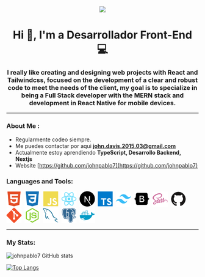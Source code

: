 <div id="header" align="center">
  <img src="https://media.giphy.com/media/gIqbGIaPf6hHHXDPXa/giphy.gif" width="200"/>
  <h1 align="center">Hi 👋, I'm a Desarrollador Front-End 💻</h1>
  <h3 align="'center">I really like creating and designing web projects with React and Tailwindcss, focused on the      development of a clear and robust code to meet the needs of the client, my goal is to specialize in being a Full Stack developer with the MERN stack and development in React Native for mobile devices.
  </h3>
</div>

---

### About Me :
- Regularmente codeo siempre.
- Me puedes contactar por aqui **john.davis.2015.03@gmail.com**
- Actualmente estoy aprendiendo **TypeScript, Desarrollo Backend, Nextjs**
- Website [https://github.com/johnpablo7](https://github.com/johnpablo7)

<div align="left">
  <h3>Languages and Tools:</h3>
  <div>
    <img src="https://github.com/devicons/devicon/blob/master/icons/html5/html5-plain.svg" title="HTML5" alt="HTML" width="40" height="40"/>&nbsp;
    <img src="https://github.com/devicons/devicon/blob/master/icons/css3/css3-plain.svg" title="CSS3" alt="CSS" width="40" height="40"/>&nbsp;
    <img src="https://github.com/devicons/devicon/blob/master/icons/javascript/javascript-plain.svg" title="Javascript" alt="javascript" width="40" height="40"/>&nbsp;
    <img src="https://github.com/devicons/devicon/blob/master/icons/react/react-original.svg" title="React" alt="React" width="40" height="40"/>&nbsp;
    <img src="https://github.com/devicons/devicon/blob/master/icons/nextjs/nextjs-original.svg" title="Nextjs" alt="Nextjs" width="40" height="40"/>&nbsp;
    <img src="https://github.com/devicons/devicon/blob/master/icons/typescript/typescript-plain.svg" title="TypeScript" alt="TypeScript" width="40" height="40"/>&nbsp;
    <img src="https://github.com/devicons/devicon/blob/master/icons/tailwindcss/tailwindcss-plain.svg" title="Tailwindcss" alt="Tailwindcss" width="40" height="40"/>&nbsp;
    <img src="https://github.com/devicons/devicon/blob/master/icons/bootstrap/bootstrap-plain.svg" title="Bootstrap" alt="Bootstrap" width="40" height="40"/>&nbsp;
    <img src="https://github.com/devicons/devicon/blob/master/icons/sass/sass-original.svg" title="Sass" alt="Sass" width="40" height="40"/>&nbsp;
    <img src="https://github.com/devicons/devicon/blob/master/icons/github/github-original.svg" title="Github" alt="Github" width="40" height="40"/>&nbsp;
    <img src="https://github.com/devicons/devicon/blob/master/icons/git/git-plain.svg" title="Git" alt="Git" width="40" height="40"/>&nbsp;
    <img src="https://github.com/devicons/devicon/blob/master/icons/nodejs/nodejs-original.svg" title="Nodejs" alt="Nodejs" width="40" height="40"/>&nbsp;
    <img src="https://github.com/devicons/devicon/blob/master/icons/mysql/mysql-plain.svg" title="MySQL" alt="MySQL" width="40" height="40"/>&nbsp;
    <img src="https://github.com/devicons/devicon/blob/master/icons/postgresql/postgresql-plain.svg" title="PostgreSQL" alt="PostgreSQL" width="40" height="40"/>&nbsp;
    <img src="https://github.com/devicons/devicon/blob/master/icons/docker/docker-plain.svg" title="Docker" alt="Docker" width="40" height="40"/>&nbsp;
  </div>
</div>

---

### My Stats:

![johnpablo7 GitHub stats](https://github-readme-stats.vercel.app/api?username=johnpablo7&show_icons=true&theme=onedark)

[![Top Langs](https://github-readme-stats.vercel.app/api/top-langs/?username=johnpablo7&langs_count=8)](https://github.com/johnpablo7/github-readme-stats)
